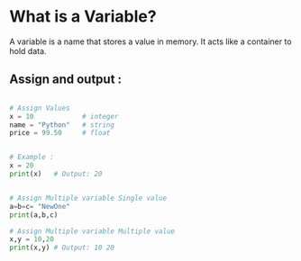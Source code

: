 # What is a Variable?

A variable is a name that stores a value in memory.
It acts like a container to hold data.

## Assign and output :

```py

# Assign Values
x = 10            # integer
name = "Python"   # string
price = 99.50     # float


# Example :
x = 20
print(x)   # Output: 20


# Assign Multiple variable Single value
a=b=c= "NewOne"
print(a,b,c)

# Assign Multiple variable Multiple value
x,y = 10,20
print(x,y) # Output: 10 20
```
